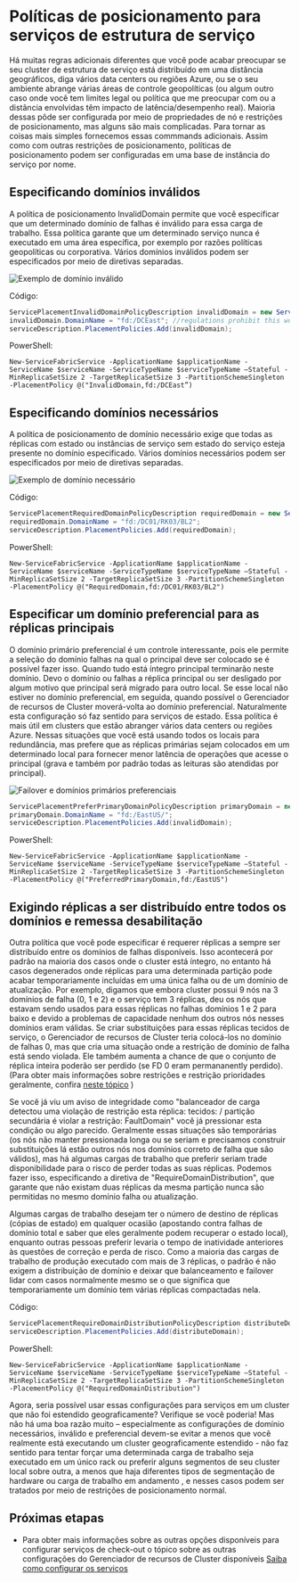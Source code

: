 <properties
   pageTitle="Gerenciador de recursos de Cluster do serviço tecidos - políticas de posicionamento | Microsoft Azure"
   description="Visão geral de políticas de posicionamento adicionais e regras para serviços de estrutura de serviço"
   services="service-fabric"
   documentationCenter=".net"
   authors="masnider"
   manager="timlt"
   editor=""/>

<tags
   ms.service="Service-Fabric"
   ms.devlang="dotnet"
   ms.topic="article"
   ms.tgt_pltfrm="NA"
   ms.workload="NA"
   ms.date="08/19/2016"
   ms.author="masnider"/>

# <a name="placement-policies-for-service-fabric-services"></a>Políticas de posicionamento para serviços de estrutura de serviço
Há muitas regras adicionais diferentes que você pode acabar preocupar se seu cluster de estrutura de serviço está distribuído em uma distância geográficos, diga vários data centers ou regiões Azure, ou se o seu ambiente abrange várias áreas de controle geopolíticas (ou algum outro caso onde você tem limites legal ou política que me preocupar com ou a distância envolvidas têm impacto de latência/desempenho real). Maioria dessas pôde ser configurada por meio de propriedades de nó e restrições de posicionamento, mas alguns são mais complicadas. Para tornar as coisas mais simples fornecemos essas commmands adicionais. Assim como com outras restrições de posicionamento, políticas de posicionamento podem ser configuradas em uma base de instância do serviço por nome.

## <a name="specifying-invalid-domains"></a>Especificando domínios inválidos
A política de posicionamento InvalidDomain permite que você especificar que um determinado domínio de falhas é inválido para essa carga de trabalho. Essa política garante que um determinado serviço nunca é executado em uma área específica, por exemplo por razões políticas geopolíticas ou corporativa. Vários domínios inválidos podem ser especificados por meio de diretivas separadas.

![Exemplo de domínio inválido][Image1]

Código:

```csharp
ServicePlacementInvalidDomainPolicyDescription invalidDomain = new ServicePlacementInvalidDomainPolicyDescription();
invalidDomain.DomainName = "fd:/DCEast"; //regulations prohibit this workload here
serviceDescription.PlacementPolicies.Add(invalidDomain);
```

PowerShell:

```posh
New-ServiceFabricService -ApplicationName $applicationName -ServiceName $serviceName -ServiceTypeName $serviceTypeName –Stateful -MinReplicaSetSize 2 -TargetReplicaSetSize 3 -PartitionSchemeSingleton -PlacementPolicy @("InvalidDomain,fd:/DCEast”)
```
## <a name="specifying-required-domains"></a>Especificando domínios necessários
A política de posicionamento de domínio necessário exige que todas as réplicas com estado ou instâncias de serviço sem estado do serviço esteja presente no domínio especificado. Vários domínios necessários podem ser especificados por meio de diretivas separadas.

![Exemplo de domínio necessário][Image2]

Código:

```csharp
ServicePlacementRequiredDomainPolicyDescription requiredDomain = new ServicePlacementRequiredDomainPolicyDescription();
requiredDomain.DomainName = "fd:/DC01/RK03/BL2";
serviceDescription.PlacementPolicies.Add(requiredDomain);
```

PowerShell:

```posh
New-ServiceFabricService -ApplicationName $applicationName -ServiceName $serviceName -ServiceTypeName $serviceTypeName –Stateful -MinReplicaSetSize 2 -TargetReplicaSetSize 3 -PartitionSchemeSingleton -PlacementPolicy @("RequiredDomain,fd:/DC01/RK03/BL2")
```

## <a name="specifying-a-preferred-domain-for-the-primary-replicas"></a>Especificar um domínio preferencial para as réplicas principais
O domínio primário preferencial é um controle interessante, pois ele permite a seleção do domínio falhas na qual o principal deve ser colocado se é possível fazer isso. Quando tudo está íntegro principal terminarão neste domínio. Devo o domínio ou falhas a réplica principal ou ser desligado por algum motivo que principal será migrado para outro local. Se esse local não estiver no domínio preferencial, em seguida, quando possível o Gerenciador de recursos de Cluster moverá-volta ao domínio preferencial. Naturalmente esta configuração só faz sentido para serviços de estado. Essa política é mais útil em clusters que estão abranger vários data centers ou regiões Azure. Nessas situações que você está usando todos os locais para redundância, mas prefere que as réplicas primárias sejam colocados em um determinado local para fornecer menor latência de operações que acesse o principal (grava e também por padrão todas as leituras são atendidas por principal).

![Failover e domínios primários preferenciais][Image3]

```csharp
ServicePlacementPreferPrimaryDomainPolicyDescription primaryDomain = new ServicePlacementPreferPrimaryDomainPolicyDescription();
primaryDomain.DomainName = "fd:/EastUS/";
serviceDescription.PlacementPolicies.Add(invalidDomain);
```

PowerShell:

```posh
New-ServiceFabricService -ApplicationName $applicationName -ServiceName $serviceName -ServiceTypeName $serviceTypeName –Stateful -MinReplicaSetSize 2 -TargetReplicaSetSize 3 -PartitionSchemeSingleton -PlacementPolicy @("PreferredPrimaryDomain,fd:/EastUS")
```

## <a name="requiring-replicas-to-be-distributed-among-all-domains-and-disallowing-packing"></a>Exigindo réplicas a ser distribuído entre todos os domínios e remessa desabilitação
Outra política que você pode especificar é requerer réplicas a sempre ser distribuído entre os domínios de falhas disponíveis. Isso acontecerá por padrão na maioria dos casos onde o cluster está íntegro, no entanto há casos degenerados onde réplicas para uma determinada partição pode acabar temporariamente incluídas em uma única falha ou de um domínio de atualização. Por exemplo, digamos que embora cluster possui 9 nós na 3 domínios de falha (0, 1 e 2) e o serviço tem 3 réplicas, deu os nós que estavam sendo usados para essas réplicas no falhas domínios 1 e 2 para baixo e devido a problemas de capacidade nenhum dos outros nós nesses domínios eram válidas. Se criar substituições para essas réplicas tecidos de serviço, o Gerenciador de recursos de Cluster teria colocá-los no domínio de falhas 0, mas que cria uma situação onde a restrição de domínio de falha está sendo violada. Ele também aumenta a chance de que o conjunto de réplica inteira poderão ser perdido (se FD 0 eram permananently perdido). (Para obter mais informações sobre restrições e restrição prioridades geralmente, confira [neste tópico](service-fabric-cluster-resource-manager-management-integration.md#constraint-priorities) )

Se você já viu um aviso de integridade como "balanceador de carga detectou uma violação de restrição esta réplica: tecidos: /<some service name> partição secundária <some partition ID> é violar a restrição: FaultDomain" você já pressionar esta condição ou algo parecido. Geralmente essas situações são temporárias (os nós não manter pressionada longa ou se seriam e precisamos construir substituições lá estão outros nós nos domínios correto de falha que são válidos), mas há algumas cargas de trabalho que preferir seriam trade disponibilidade para o risco de perder todas as suas réplicas. Podemos fazer isso, especificando a diretiva de "RequireDomainDistribution", que garante que não existam duas réplicas da mesma partição nunca são permitidas no mesmo domínio falha ou atualização.

Algumas cargas de trabalho desejam ter o número de destino de réplicas (cópias de estado) em qualquer ocasião (apostando contra falhas de domínio total e saber que eles geralmente podem recuperar o estado local), enquanto outras pessoas preferir levaria o tempo de inatividade anteriores às questões de correção e perda de risco. Como a maioria das cargas de trabalho de produção executado com mais de 3 réplicas, o padrão é não exigem a distribuição de domínio e deixar que balanceamento e failover lidar com casos normalmente mesmo se o que significa que temporariamente um domínio tem várias réplicas compactadas nela.

Código:

```csharp
ServicePlacementRequireDomainDistributionPolicyDescription distributeDomain = new ServicePlacementRequireDomainDistributionPolicyDescription();
serviceDescription.PlacementPolicies.Add(distributeDomain);
```

PowerShell:

```posh
New-ServiceFabricService -ApplicationName $applicationName -ServiceName $serviceName -ServiceTypeName $serviceTypeName –Stateful -MinReplicaSetSize 2 -TargetReplicaSetSize 3 -PartitionSchemeSingleton -PlacementPolicy @("RequiredDomainDistribution")
```

Agora, seria possível usar essas configurações para serviços em um cluster que não foi estendido geograficamente? Verifique se você poderia! Mas não há uma boa razão muito – especialmente as configurações de domínio necessários, inválido e preferencial devem-se evitar a menos que você realmente está executando um cluster geograficamente estendido - não faz sentido para tentar forçar uma determinada carga de trabalho seja executado em um único rack ou preferir alguns segmentos de seu cluster local sobre outra, a menos que haja diferentes tipos de segmentação de hardware ou carga de trabalho em andamento , e nesses casos podem ser tratados por meio de restrições de posicionamento normal.

## <a name="next-steps"></a>Próximas etapas
- Para obter mais informações sobre as outras opções disponíveis para configurar serviços de check-out o tópico sobre as outras configurações do Gerenciador de recursos de Cluster disponíveis [Saiba como configurar os serviços](service-fabric-cluster-resource-manager-configure-services.md)

[Image1]:./media/service-fabric-cluster-resource-manager-advanced-placement-rules-placement-policies/cluster-invalid-placement-domain.png
[Image2]:./media/service-fabric-cluster-resource-manager-advanced-placement-rules-placement-policies/cluster-required-placement-domain.png
[Image3]:./media/service-fabric-cluster-resource-manager-advanced-placement-rules-placement-policies/cluster-preferred-primary-domain.png
